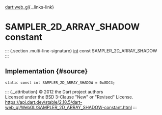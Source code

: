 [dart:web\_gl](../../dart-web_gl/dart-web_gl-library){._links-link}

SAMPLER\_2D\_ARRAY\_SHADOW constant
===================================

::: {.section .multi-line-signature}
[int](../../dart-core/int-class) const SAMPLER\_2D\_ARRAY\_SHADOW
:::

Implementation {#source}
--------------

``` {.language-dart data-language="dart"}
static const int SAMPLER_2D_ARRAY_SHADOW = 0x8DC4;
```

::: {._attribution}
© 2012 the Dart project authors\
Licensed under the BSD 3-Clause \"New\" or \"Revised\" License.\
<https://api.dart.dev/stable/2.18.5/dart-web_gl/WebGL/SAMPLER_2D_ARRAY_SHADOW-constant.html>
:::
